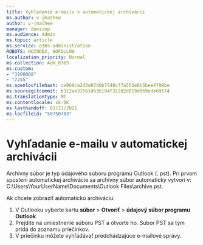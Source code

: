 ```yaml
---
title: Vyhľadanie e-mailu v automatickej archivácii
ms.author: v-jmathew
author: v-jmathew
manager: dansimp
ms.audience: Admin
ms.topic: article
ms.service: o365-administration
ROBOTS: NOINDEX, NOFOLLOW
localization_priority: Normal
ms.collection: Adm_O365
ms.custom:
- "3100008"
- "7255"
ms.openlocfilehash: ce969ca2d3e07d6b7548cf7a553e8b5bee4799be
ms.sourcegitcommit: 6312ee31561db36104f32282d019d069ede69174
ms.translationtype: MT
ms.contentlocale: sk-SK
ms.lasthandoff: 03/11/2021
ms.locfileid: "50750783"
---
```

# <a name="find-email-in-autoarchive"></a>Vyhľadanie e-mailu v automatickej archivácii

Archívny súbor je typ údajového súboru programu Outlook (. pst). Pri prvom spustení automatickej archivácie sa archívny súbor automaticky vytvorí v: C:\Users\YourUserName\Documents\Outlook Files\archive.pst.

Ak chcete zobraziť automatickú archiváciu:

1. V Outlooku vyberte kartu **súbor** > **Otvoriť**  >  **údajový súbor programu Outlook**.
2. Prejdite na umiestnenie súboru PST a otvorte ho. Súbor PST sa tým pridá do zoznamu priečinkov.
3. V priečinku môžete vyhľadávať predchádzajúce e-mailové správy.
